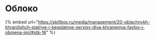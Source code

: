 # Облоко

{% embed url="https://skillbox.ru/media/management/20-oblachnykh-khranilishch-platnye-i-besplatnye-servisy-dlya-khraneniya-faylov-i-obmena-imi/#stk-16" %}
